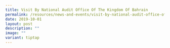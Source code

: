 ```yaml
---
title: Visit By National Audit Office Of The Kingdom Of Bahrain
permalink: /resources/news-and-events/visit-by-national-audit-office-of-the-kingdom-of-bahrain/
date: 2019-10-01
layout: post
description: ""
image: ""
variant: tiptap
---
```

